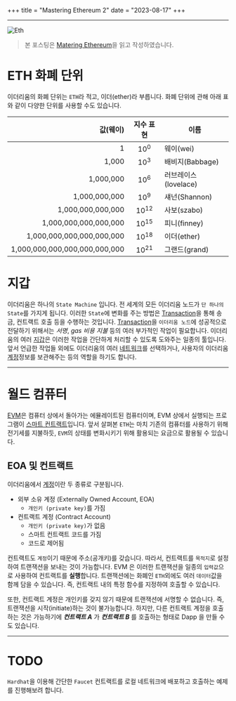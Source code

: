 +++
title = "Mastering Ethereum 2"
date = "2023-08-17"
+++

---

<img src="https://images.unsplash.com/photo-1620321023374-d1a68fbc720d?ixlib=rb-4.0.3&ixid=M3wxMjA3fDB8MHxwaG90by1wYWdlfHx8fGVufDB8fHx8fA%3D%3D&auto=format&fit=crop&w=1497&q=80" alt="Eth" />

> 본 포스팅은 [Matering Ethereum](https://github.com/ethereumbook/ethereumbook)을 읽고 작성하였습니다.

# ETH 화폐 단위
이더리움의 화폐 단위는 `ETH`라 적고, 이더(ether)라 부릅니다. 화폐 단위에 관해 아래 표와 같이 다양한 단위를 사용할 수도 있습니다.

<center>

| 값(웨이) | 지수 표현 | 이름 |
|--:|:-:|---|
| 1  | $10^0$  | 웨이(wei)  |
| 1,000  | $10^3$  | 배비지(Babbage)  |
| 1,000,000  | $10^6$  | 러브레이스(lovelace)  |
| 1,000,000,000  | $10^9$  | 섀넌(Shannon)  |
| 1,000,000,000,000  | $10^{12}$  | 사보(szabo)  |
| 1,000,000,000,000,000  | $10^{15}$  | 피니(finney)  |
| 1,000,000,000,000,000,000  | $10^{18}$  | 이더(ether)  |
| 1,000,000,000,000,000,000,000  | $10^{21}$  | 그랜드(grand)  |

</center>

# 지갑
이더리움은 하나의 `State Machine` 입니다. 전 세계의 모든 이더리움 노드가 `단 하나의 State`를 가지게 됩니다.
이러한 `State`에 변화를 주는 방법은 [Transaction](https://ethereum.org/en/developers/docs/transactions/)을 통해 송금, 컨트랙트 호출 등을 수행하는 것입니다.
[Transaction](https://ethereum.org/en/developers/docs/transactions/)을 `이더리움 노드`에 성공적으로 전달하기 위해서는 *서명*, *gas 비용 지불* 등의 여러 부가적인 작업이 필요합니다.
이더리움의 여러 [지갑](https://ethereum.org/en/wallets/)은 이러한 작업을 간단하게 처리할 수 있도록 도와주는 일종의 툴입니다.
앞서 언급한 작업들 외에도 이더리움의 여러 [네트워크](https://ethereum.org/en/developers/docs/networks/)를 선택하거나, 사용자의 이더리움 [계정](https://ethereum.org/en/developers/docs/accounts/)정보를 보관해주는 등의 역할을 하기도 합니다.

---

# 월드 컴퓨터
[EVM](https://ethereum.org/en/developers/docs/evm/)은 컴퓨터 상에서 돌아가는 에뮬레이트된 컴퓨터이며, EVM 상에서 실행되는 프로그램이 [스마트 컨트랙트](https://ethereum.org/en/developers/docs/smart-contracts/)입니다.
앞서 살펴본 `ETH`는 마치 기존의 컴퓨터를 사용하기 위해 전기세를 지불하듯, `EVM`의 상태를 변화시키기 위해 활용되는 요금으로 활용될 수 있습니다.

## EOA 및 컨트랙트
이더리움에서 [계정](https://ethereum.org/en/developers/docs/accounts/)이란 두 종류로 구분됩니다.
- 외부 소유 계정 (Externally Owned Account, EOA)
    - `개인키 (private key)`를 가짐
- 컨트랙트 계정 (Contract Account)
    - `개인키 (private key)`가 없음
    - 스마트 컨트랙트 코드를 가짐
    - 코드로 제어됨

컨트랙트도 `계정`이기 때문에 주소(공개키)를 갖습니다.
따라서, 컨트랙트를 `목적지`로 설정하여 트랜잭션을 보내는 것이 가능합니다.
EVM 은 이러한 트랜잭션을 일종의 `입력값`으로 사용하여 컨트랙트를 **실행**합니다.
트랜잭션에는 화폐인 `ETH`외에도 여러 `데이터`값을 함께 담을 수 있습니다.
즉, 컨트랙트 내의 특정 함수를 지정하여 호출할 수 있습니다.

또한, 컨트랙트 계정은 개인키를 갖지 않기 때문에 트랜잭션에 서명할 수 없습니다.
즉, 트랜잭션을 시작(initiate)하는 것이 불가능합니다.
하지만, 다른 컨트랙트 계정을 호출하는 것은 가능하기에 ***컨트랙트 A*** 가 ***컨트랙트 B*** 를 호출하는 형태로 Dapp 을 만들 수도 있습니다.

---

# TODO
`Hardhat`을 이용해 간단한 `Faucet` 컨트랙트를 로컬 네트워크에 배포하고 호출하는 예제를 진행해보려 합니다.
